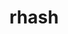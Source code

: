 ---
title: "rhash"
layout: cache
categories: [package, develop-2025-05-04]
meta: {"compilers": ["gcc@11.1.0"], "num_specs": 1, "num_specs_by_stack": {"data-vis-sdk": 1, "root": 1}, "oss": ["ubuntu20.04"], "platforms": ["linux"], "stacks": ["data-vis-sdk", "root"], "targets": ["x86_64_v3"], "versions": ["1.4.2"]}
spec_details: [{"compiler": "gcc@11.1.0", "hash": "36biweovj7wwsvlzp76r2eag6xnggk2k", "os": "ubuntu20.04", "platform": "linux", "size": "-", "stacks": ["data-vis-sdk", "root"], "target": "x86_64_v3", "variants": ["build_system=makefile", "patches:=093518c,3fbfe46"], "versions": ["1.4.2"]}]
---